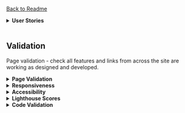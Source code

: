 [Back to Readme](README.md)
<details>
    <summary><b>User Stories</b></summary>
    <p>
      The objective of this test is to validate that the user requirements have been delivered for the MVP release. Further details of the Epics, Features and User Story tasks can be found either in the [GitHub Projects Kanban Board](https://github.com/users/LauraMayock/projects/7).

| Ref  | User Story                                                                                                                                                                                                                                   | ACCEPTANCE CRITERIA                                                                                                                                                                                                                                                                                                                                                                                                                                                                      | RESULT       | RATIONALE                                                                                                                                                                                                                                                                                                                                                   |
|------|----------------------------------------------------------------------------------------------------------------------------------------------------------------------------------------------------------------------------------------------|------------------------------------------------------------------------------------------------------------------------------------------------------------------------------------------------------------------------------------------------------------------------------------------------------------------------------------------------------------------------------------------------------------------------------------------------------------------------------------------|--------------|-------------------------------------------------------------------------------------------------------------------------------------------------------------------------------------------------------------------------------------------------------------------------------------------------------------------------------------------------------------|
| US01 | As a Site User, I can understand what the site aim is and my options from viewing the homepage, so that I can intuitively navigate the site and have a good e-commerce experience                                                            | 1\. The site structure and layout should be clear and simple to navigate <br> 2\. Site Users should be able to find products either from homepage adverts, Nav menu or Search function <br>3\. Site Users will have an option to register for a user account from the Navbar                                                                                                                                                                                                             | PASS         | Positive lighthouse accessibility ensures the website is of a high                                                                                                                                                                                                                                                                                          |
| US02 | As a Site User, I can use the Footer for navigation, so that I can learn more about the business                                                                                                                                             | 1\. Footer is located at the bottom of every page <br> 2\. Footer provides links that are clear and accessible  <br> 3\. Links to social media are available                                                                                                                                                                                                                                                                                                                             | PASS         | There are links to company information within the footer. However from an accessibility perspective it is advised not to repeat menus within the same screen. As the navbar with links to company information is fixed to each page, only selective links have been added to the footer.                                                                    |
| US03 | As Site Owner, I want a brand logo, so Site Users can easily learn the type of products being sold                                                                                                                                           | 1\. A logo that is identifiable as relating to Leather Works products that will help build the brand <br> 2\. Logo to be used within the Navbar and is always prominent.                                                                                                                                                                                                                                                                                                                 | PASS         | The company name is clear within the navbar and throughout the homepage.                                                                                                                                                                                                                                                                                    |
| US04 | As a Site Owner, I can add products to the site, so I can manage the content and adapt to changes in stock as lines become obsolete and new products come on board.                                                                          | 1\. Successfully add a product from either the back or front end  </br> 2\. Clear easy to use forms in both back and front end. <br>. Alerts, sucess messages and warning messages are there for safe guards and are prominent for the user.                                                                                                                                                                                                                                             | PASS         | A site owner can add new products either from a front end form when signed in, or from using the Django admin panel. This is safe guarded to only allow superusers this access.                                                                                                                                                                             |
| US05 | As a Site Owner, I can edit existing products on the site, so I can manage the content and adapt to changes in stock.                                                                                                                        | 1\. Successfully edit a product from either the back or front end  <br> 2\. Clear easy to use forms in both back and front end. <br> 3\. Alerts, sucess messages and warning messages are there for safe guards and are prominent for the user.                                                                                                                                                                                                                                          | PASS         | A site owner can edit existing products either from a front end form when signed in, or from using the Django admin panel.                                                                                                                                                                                                                                  |
| US06 | As a Site Owner, I can remove products from the site, so I can manage the content and adapt to changes in stock                                                                                                                              | 1\. Successfully remove a product from either the back or front end <br> 2\. Alerts, sucess messages and warning messages are there for safe guards and are prominent for the user.                                                                                                                                                                                                                                                                                                      | PASS         | A site owner can remove existing products either from a front end form when signed in, or from using the Django admin panel.                                                                                                                                                                                                                                |
| US07 | As a Shopper, i ca view individual products in detail so that I can make a more informed decision                                                                                                                                            | 1\. Sufficient details on the product category pages that offer Title, Subtitle, Price with a view to enticing the user to click and learn more2\. Product page with full descriptions in addition to those highlighted in products page.                                                                                                                                                                                                                                                | PASS         | Every product can be viewed in isolation complete with and description. Other key pieces of information are contained within the product details page such as color (if applicable) and price.                                                                                                                                                              |
| US08 | As a shopper, i can sort site items so that I can easily identify the best price/ product.                                                                                                                                                   | 1\. Category views that are accessible from the Navbar menu <br> 2\. Category views that correctly dissect product lines                                                                                                                                                                                                                                                                                                                                                                 | PASS         | Drop-down menus from the fixed Navbar allow users to navigate to specific categories or see all products. This can also be done in the products page. where shoppers can also sort products.                                                                                                                                                                |
| US09 | As a Site Owner, I would like to use the homepage to promote items and key messages to users, so that I can drive traffic to the most beneficial areas | 1\. The revolving carousal has an hero image with a banner advertising a new line   | 2\. A button within the banner allows Site Users to be navigated to the latest product drip                                                                                                                                                                                                                                                                                                                                                                                              | PASS         | A carousal has been incorporated into the homepage and offers the ability to navigate users to specific pages.                                                                                                                                                                                                                                              |
| US10 | As a Site User, I can view recommendations from existing customers, as it will help to inform my trust in the business                                                                                                                       | 1\. A dedicated section of the homepage, where Site Users will see recommendations from existing customers                                                                                                                                                                                                                                                                                                                                                                               | PASS         | Product reviews are enabled for all products. To leave a review you must be registered and have verified the account through email confirmation.                                               |                                                                                                                                                            |
| US11 | As a Site User, I can learn more about the business, so that I can assess trustworthiness and ethos.                                                                                                                                         | 1\. A dedicated section of the homepage, where Site Users will learn more about the business, their ethos and the key people behind the business.                                                                                                                                                                                                                                                                                                                                        | PASS         | Users have access to the blog on the main nav bar and accesspoints through out the main paged that brings them to key infomation about the company and what they are doing for sustainability.                                                                                                                                                              |
| US12 | As a Site User, I would like to make a transaction without registering for a user account, as this is either a one off purchase or is my preference not to have a company hold my details                                                    | 1\. Not registered users can checkout without an account whilst still maintaining all checkout functionality                                                                                                                                                                                                                                                                                                                                                                             | PASS         | Site users can checkout without being a registered user.                                                                                                                                                                                                                                                                                                    |
| US13 | As a Site User, I would like my delivery details to be pre-populated when I come to pay, as this would be more convenient and ease my experience and time to purchase                                                                        | 1\. Pre-populated delivery details that can be overridden manually in the checkout area for authenticated users                                                                                                                                                                                                                                                                                                                                                                          | PASS         | Site users with a registered account will either have their delivery details stored following their first transaction, or can add them manually to their profile before a transaction.                                                                                                                                                                      |
| US14 | As a Site User, I would like to adjust the quantity or remove items from my shopping bag, in case I change my mind when assessing all my items before purchasing                                                                             | 1\. Site Users can increase or decrease the quantity of items within them shopping bag as part of the checkout process                                                                                                                                                                                                                                                                                                                                                                   | PASS         | Site users have the functionality to increase or decrease items within their bag before checking out. Users can also remove items completely.                                                                                                                                                                                                               |
| US15 | As a Site User, I can register an account, so that I can add reviews                                                                                                                                                                         | 1\. Site Users are provided with a simple Form to complete in order to register an account2\. Form fields should follow convention for sign-up forms3\. Form buttons should enable the Form to be submitted or reset if an error has been made                                                                                                                                                                                                                                           | PASS         | Users can sign-up for an account using a simple form and following instructions within to verify their account.                                                                                                                                                                                                                                             |
| US16 | As a Site User, I can sign-in to my account, so that I can utilise member benefits                                                                                                                                                           | 1\. Site Users will be able to sign-in from clicking a link in the Navbar menu2\. Sites Users will be required to enter their Username and Password to sign-in3\. A message should confirm to Site Users when they have successfully signed in4\. A message should inform Site Users if the information entered was not valid, and to try again                                                                                                                                          | PASS         | Site users can register for an account. Whilst for MVP the features are limited to storing default delivery details and viewing previous transactions, further benefits can be introduced for later releases as the foundations are built.                                                                                                                  |
| US17 | As a Site User, I can be asked to confirm my request to sign-out, so that I can cancel if requested in error                                                                                                                                 | 1\. Site Users will be able to sign-out from clicking a link in Navbar menu2\. A page will display asking Site Users to confirm they would like to proceed to sign-out, or continue using the site3\. If Site Users confirm they would like to sign-out they will be signed out and redirected to the home page4\. A message should confirm to Site Users when they have successfully signed out5\. If Site Users choose to continue using their account, access to features will remain | PASS         | Using the inbuilt functionality of Django, users are asked to confirm their request to sign-out.                                                                                                                                                                                                                                                            |
| US18 | As a Site User, I can view and change profile details, so that they are correct when I come to checkout                                                                                                                                      | 1\. Site Users can navigate to a restricted page that provides all the relevant profile details <br> 2\. Site Users can amend any part of the information and save the changes3\. A success message will confirm the changes have been saved                                                                                                                                                                                                                                             | PASS         | Registered site users can edit their default delivery details within the profile area. A success message confirm the changes have been saved.                                                                                                                                                                                                               |
| US19 | As a Site User, I can add a product review, so that I can inform potential customers of what they might expect                                                                                                                               | 1\. Authenticated users will be able to post a review on a detailed product page | 2\. A button clearly stating to 'Submit' their review will be available3\. Site Users will be able to see their post instantly                                                                                                                                                                                                                                                                        | PASS         | Registered site users can add a product review directly to the website. Consideration was given to adding an approval step before publishing the comment, however to provide a positive user experience, I opted to publish the review straight away. These can be reviewed by the business owner and deleted from the Django admin area if deemed abusive. |
| US20 | As Site Owner, I would like Site Users to register for a monthly newsletter, so that I can build a relationship with customers and promote specific products                                                                                 | 1\. Site User can enter an email address and receive a success message within the browser2\. Site Users will receive confirmation of sign-up to their inbox                                                                                                                                                                                                                                                                                                                              | PASS         | Site users can subscribe to the newsletter using the Mailchimp feature on the homepage. Users do not have to register to subscribe and stay updated with products and news.                                                                                                                                                                                 |
| US21 | As Site Owner, I would like to provide Site Users with more information on the business, so that Site Users can understand the history, manufacturing process, company ethos etc. with a view to increasing trust and building relationships | 1\. Site Users will be able to access the blog from either the Footer or the main nav bar 2\. Site Users will be navigated to a new page which informs of who, when, why and what the business is about3\. Information about sustainable leather and the lengths Leather work gos to to produce sustainable leather products.                                                                                                                                                            | PASS         | There is a blog dedicated to learning about the business, their products and the importance of sustainable leather.                                                                                                                                                                                                                                         |
| US22 | As Site Owner, I can provide a contact form for Site Users, so they can provide feedback, request products, features etc.                                                                                                                    | 1\. Site Users will be able to access this page from the Footer2\. Site Users will be introduced to the FAQ page in case they hadn't already viewed this information and could of had their question answered3\. Site Users will be provided with a Form to complete, learning where the Form is sent and when to expect a response4\. Site Users will be redirected to the homepage when the form has been successfully submitted                                                       | PASS         | There is a contact form available for Site Users to send a query, concern or request to the business owners.Feedback is provided to the users to confirm the form has been sent successfully.                                                                                                                                                               |
| US23 | As a Site User, I can find answers to general questions, so that I don't have to wait for a response from the Site Owner                                                                                                                     | 1\. Site Users most popular questions can be answered in a single page that is conveniently accessed from the Footer2\. Site Users will be provided with a link to contact Site Admin if a question cannot be answered                                                                                                                                                                                                                                                                   | PASS         | The FAQ's provide a broad range of answers to typical questions. These can be added to by the developers as required. FAQ's can be navigated to from the Footer.                                                                                                                                                                                            |
| US24 | As a Site User, I can find out about sustainable leather and how the compancy unsure that their product are produced by sustainable leather |                                                                                                | 1\. Site Users will be able to learn about sustainable leather and the certification of sustainability that the company holds.                                                                                                                                                                                                                                                                                                                                                           | PASS         | Certification link in the footer and the sustainability link will divert users to a specific blog post dedicated to the subject.                                                                                                                                                                                                                            |
| US25 | As a Site User, I can access the site on differing devices, so I can interact with content on my preferred device                                                                                                                            | 1\. Successful tests for Responsiveness using Developer Tools2\. Successful tests for Responsiveness through manual testing on differing devices                                                                                                                                                                                                                                                                                                                                         | PASS         | Primarily using the Bootstrap framework the website is responsive across devices. This has been tested through a dedicated test for responsiveness.                                                                                                                                                                                                         |
| US26 | As a Site User, I can search for products by entering descriptive words, so that I can find what I want quickly                                                                                                                              | 1\. Search functionality is accessible from the Navbar2\. All keywords, names, descriptions return results                                                                                                                                                                                                                                                                                                                                                                               | PARTIAL PASS | Whilst the search functionality is operational, more than one search word produces zero results. This is being taken forward as a bug to fix.                                                                                                                                                                                                               |
                                                                                                     
                                     
<br>
</p>
</details><br>


## Validation

Page validation - check all features and links from across the site are working as designed and developed.

<details>
<summary><b>Page Validation</b></summary>

<p>This test aims to check all features and links from across the site are working as designed and developed.

To perform the test I used a Chrome browser, and validated each page from a mobile and desktop perspective using the inbuilt developer tool as some features were unique to a particular screen size.

The results are largely positive with these two noticable fails.

   * Search bar - Searches will work when using only one word. When searching more then one word it comes up with 0 results.

   * Category Header - Category header in the products page shows clearly on the top left of the page but does not show if the Category All Products is chosen.

   * Update button in the checkout page will allow you to update a quantiy higher then 99.

   * Testimonial carousel left and right buttons arent working although it is working automatically.

   NB - With the below testing I noticed that the product image display wasnt working anymore. I realised taht i deleted the javascript code out of the quantity_input_scirpt.html page in order to create its own Javascript page. Due to time constraints I have decieded against this and will add it to future features.

| Features                      | Expectation                                                         | Links Active/Features (Desktop)              | Links Active/Features (Mobile)                |
|-------------------------------|---------------------------------------------------------------------|----------------------------------------------|-----------------------------------------------|
| Home Page                     |                                                                     |                                              |                                               |
| Navbar Logo Link              | Link to home page                                                   | Pass                                         | Pass                                          |
| Product Dropdown              | Links to all categories with header and product count visible       | Pass                                         | Pass                                          |
| Blog Dropdown                 | dropdown works                                                      | Pass                                         | Pass                                          |
| Super User                    | Link create blog                                                    | Pass                                         | Pass                                          |
| User                          | Link to blog only                                                   | Pass                                         | Pass                                          |
| Search bar                    | Button works and searches product name and description              | Bug: Shows no results for more than one word | Bug: Shows  no results for more then one word |
| My Account                    | dropdown                                                            | Pass                                         | Pass                                          |
| Not logged in                 | Access to Login/Register links                                      | Pass                                         | Pass                                          |
| Super User                    | Linls to Logout/MyAccount/Create Product                            | Pass                                         | Pass                                          |
| User                          | My account/logout                                                   | Pass                                         | Pass                                          |
| Shopping bag empty            | Link to page highlighting bag is empty                              | Pass                                         | Pass                                          |
| Carousel buttons left & right | when chicked buttons move carousel                                  | Pass                                         | Pass                                          |
| Sustainable leather button    | Link to relevant blog post                                          | Pass                                         | Pass                                          |
| Check out our products        | Link to products page                                               | Pass                                         | Pass                                          |
| Product category section      |                                                                     |                                              |                                               |
| Purse                         | Link to purse category with product count & heading visable         | Pass                                         | Pass                                          |
| Wallet                        | Link to Wallet category with product count & heading visable        | Pass                                         | Pass                                          |
| Satchels and Bags             | Link to Satchel&Bags category with product count & heading visable  | Pass                                         | Pass                                          |
| All Products                  | Link to All Products category with product count & heading visable  | Pass                                         | Pass                                          |
| Meet the Tanner section       | Link to blog post about the tanner                                  | Pass                                         | Pass                                          |
| Sustainable leather section   | Link to blog post about sustainable leather                         | Pass                                         | Pass                                          |
| Testimonials carousel         | moves automatically                                                 | Pass                                         | Pass                                          |
| Carousel buttons left & right | when chicked buttons move carousel                                  | Fail Known bug                               | Fail Known bug                                |
| Wholesale Section             |                                                                     |                                              |                                               |
| Email Link                    | link to gmail                                                       | Pass                                         | Pass                                          |
| Phone number                  | Link to make a call                                                 | Pass                                         | Pass                                          |
| Mail Chimp                    |                                                                     |                                              |                                               |
| Error message                 | Invalid email error message                                         | Pass                                         | Pass                                          |
| submit                        | Confirms subscription                                               | Pass                                         | Pass                                          |
| Footer                        |                                                                     |                                              |                                               |
| About us                      | Link to relevant blog post                                          | Pass                                         | Pass                                          |
| Sustainability                | Link to relevant blog post                                          | Pass                                         | Pass                                          |
| Certifications                | Link to relevant blog post                                          | Pass                                         | Pass                                          |
| FAQ                           | Link to relevant page                                               | Pass                                         | Pass                                          |
| Contact us                    | Link to relevant page                                               | Pass                                         | Pass                                          |
| Social medial links           |                                                                     |                                              |                                               |
| Facebook                      | Link to Facebook site                                               | Pass                                         | Pass                                          |
| Instagram                     | Link to Instagram                                                   | Pass                                         | Pass                                          |
| twitter                       | Link to Twitter                                                     | Pass                                         | Pass                                          |
| Linkedin                      | Link to Linked in                                                   | Pass                                         | Pass                                          |
| Products page                 |                                                                     |                                              |                                               |
| Categories dropdown           | Links to page chosen category                                       | Pass                                         | Pass                                          |
| Category result header        | Header shows which category has been chosen                         | No header for All Products                   | No header for All Products                    |
| All Products button           | Link showing all products                                           | Pass                                         | Pass                                          |
| Product count                 | Show total product found per category/search                        | Pass                                         | Pass                                          |
| Sort By Bar                   | Sorts product py chosen sort                                        | Pass                                         | Pass                                          |
| Link to Product details page  | Click on product to bring you to product details page               | Pass                                         | Pass                                          |
| Super user buttons            | Buttons available specifically for super users                      | Pass                                         | Pass                                          |
| Edit button                   | Link to edit product form                                           | Pass                                         | Pass                                          |
| Delete Button                 | Link to delete the product confirmation page                        | Pass                                         | Pass                                          |
| Product Details Page          |                                                                     |                                              |                                               |
| Product display               | Click on smaller images to show them as the large image.            | Fail (Future Feature)                        | Fail (Future Feature)                         |
| Color option                  | Color option only when relevant                                     | Pass                                         | Pass                                          |
|                               | dropdown working and choice being added to basket                   | Pass                                         | Pass                                          |
| Quantity                      | wont go lower then 1 or higher then pp                              | Pass                                         | Pass                                          |
| Keep shopping                 | reverts back to product page                                        | Pass                                         | Pass                                          |
| Add item                      | Adds item to basket                                                 | Pass                                         | Pass                                          |
| Super User                    |                                                                     | Pass                                         | Pass                                          |
| Edit button                   | Goes to relevant page only accessible to superuser                  | Pass                                         | Pass                                          |
| Delete button                 | Goes to relevant page only accessible to superuser                  | Pass                                         | Pass                                          |
| Cutomer reviews               | Visable to all                                                      | Pass                                         | Pass                                          |
|                               | Can only add a review if logged in                                  | Pass                                         | Pass                                          |
|                               | Review posting is instant                                           | Pass                                         | Pass                                          |
|                               | User name is posted automatically                                   | Pass                                         | Pass                                          |
|                               | Date and time added automatically                                   | Pass                                         | Pass                                          |
| Shopping Bag                  |                                                                     | Pass                                         | Pass                                          |
| Bag total                     | Total showing and accurate                                          | Pass                                         | Pass                                          |
| Delivery cost                 | Delivery cost accurate or free over $50                             | Pass                                         | Pass                                          |
| Keep shopping button          | link to products page                                               | Pass                                         | Pass                                          |
| secure checkout button        |                                                                     | Pass                                         | Pass                                          |
| update button                 | Add total requested                                                 | Updates when amount more then 99             | Updates when amount more then 99              |
| remove button                 | removes product                                                     | Pass                                         | Pass                                          |
| reduce quantity button        | reduces quantity wont allow anything below 0                        | Pass                                         | Pass                                          |
| add on quantity button        | will not go highter then 99 but you can type in number higher       | Pass                                         | Pass                                          |
| color description             | shows color chosen                                                  | Pass                                         | Pass                                          |
| Secure checkout page          |                                                                     |                                              |                                               |
| Subtotal                      | calcuted correctly                                                  | Pass                                         | Pass                                          |
| total                         | total calculated correctly                                          | Pass                                         | Pass                                          |
| delivery cost                 | delivery total                                                      | Pass                                         | Pass                                          |
| form validation               | Error messages and alerts will show                                 | Pass                                         | Pass                                          |
| spinner                       | when order is being submitted spinner apears                        | Pass                                         | Pass                                          |
| Success alert                 | Alert confirming order and order number                             | Pass                                         | Pass                                          |
| Confirmation page             | Full details of order and confirmation page appears after submit    | Pass                                         | Pass                                          |
| save deliver info tick box    | when box is ticked it saves info to profile                         | Pass                                         | Pass                                          |
|                               | Whenk box is unticked info is not saved.                            | Pass                                         | Pass                                          |
| Blog                          |                                                                     |                                              |                                               |
| Read More button              | Button takes you to full blog post                                  | Pass                                         | Pass                                          |
| In blog links                 | All links in post go to relevant pages                              | Pass                                         | Pass                                          |
|                               |                                                                     | Pass                                         | Pass                                          |
| Create Post page              | /blog/add_post/                                                     | Pass                                         | Pass                                          |
| Form vaildation               | Shows errors if not filled out correctly                            | Pass                                         | Pass                                          |
| Success alert                 | Shows success message when posted                                   | Pass                                         | Pass                                          |
|                               |                                                                     |                                              |                                               |
| Login button                  | takes you to relevant page                                          | Pass                                         | Pass                                          |
|                               | form validation                                                     | Pass                                         | Pass                                          |
|                               | Success alert when signed in                                        | Pass                                         | Pass                                          |
|                               | sign up button diverts to correct page                              | Pass                                         | Pass                                          |
| logout button                 | takes you to relevant page                                          | Pass                                         | Pass                                          |
|                               | form validation                                                     | Pass                                         | Pass                                          |
|                               | Success alert when signed in                                        | Pass                                         | Pass                                          |
|                               | sign up button diverts to correct page                              | Pass                                         | Pass                                          |
| Sign up button                | takes you to relevant page                                          | Pass                                         | Pass                                          |
|                               | form validation                                                     | Pass                                         | Pass                                          |
|                               | Success alert when signed in                                        | Pass                                         | Pass                                          |
|                               | sign up button diverts to correct page                              | Pass                                         | Pass                                          |
| My Profile                    | Info is updated when requested                                      | Pass                                         | Pass                                          |
|                               | Order history is showing                                            | Pass                                         | Pass                                          |
| Order Number links            | Links to confirmaiton page with all relevant info                   | Pass                                         | Pass                                          |

</p>
</details>


<details>
<summary><b>Responsiveness </b></summary>
<p>
To test the websites layout and content remains well structured and accessible across differing screen sizes, I used Chrome's Developer Tools to virtualise how the website and all it's pages look and feel. In consideration that I opted to use Bootstrap which provides standard media queries for screen sizes from XS through to XL, I selected the following screens to test on; iPhone SE, Samsung Galaxy S8, Surface Pro, Nest hub Max, Laptop L -1440px.

* Given more time, I would like to amend the Hamburger to kick in a smaller screen. At the moment, it is kicking in at 991.98px. Showing the logo on table-size screens would be more beneficial for the business for logo recognition.

| Page                               | Mobile | Tablet  | Desktop |
|------------------------------------|--------|---------|---------|
| Home Page                          | PASS   | PASS    | PASS    |
| /products/                         | PASS   | PASS    | PASS    |
| /products/1/                       | PASS   | PASS    | PASS    |
| /accounts/signup/                  | PASS   | PASS    | PASS    |
| /accounts/login/                   | PASS   | PASS    | PASS    |
| /accounts/password/reset/          | PASS   | PASS    | PASS    |
| /products/add                      | PASS   | PASS    | PASS    |
| /bag/                              | PASS   | PASS    | PASS    |
| /profile/                          | PASS   | PASS    | PASS    |
| /profile/order_history/            | PASS   | PASS    | PASS    |
| /blog/                             | PASS   | PASS    | PASS    |
| /blog/We-are-cetfified/            | PASS   | PASS    | PASS    |
| /blog/what_is_sustainable_leather/ | PASS   | PASS    | PASS    |
| /blog/meet-the-chief-tanner/       | PASS   | PASS    | PASS    |
| /blog/faqs                         | PASS   | PASS    | PASS    |
| /blog/contact                      | PASS   | PASS    | PASS    |
| /blog/bespoke-made-to-order/       | PASS   | PASS    | PASS    |
| /checkout/checkout_success.html    | PASS   | PASS    | PASS    |
| /products/delete/                  | PASS   | PASS    | PASS    |
| /products/edit/                    | PASS   | PASS    | PASS    |

</p>
</details>


<details>
<summary><b>Accessibility</b></summary>
<p>
Key to any successful eCommerce website is ensuring its accessibility. Whilst in the design phase I consulted colour contrasting checkers to test for accessibility but overlooked image sizing. Origionally I had images in the categories section. But they required <scrset></scrset> to be used to ensure images were resized accurately. Due to timing constraintes i decided to remove the images and add to future features. 

#### Origional category section 
[Origional section](media/Screenshot_20230301_222903.png)

#### Updated section
[Section now](media/Products-range.png)

### Origional lighthouse testing
[Origional lighthouse test](media/main%20desktop%20lighthouse.png)

</p>
</details>

<details>
<summary><b>Lighthouse Scores</b></summary>
<p>

# Home Page

## Desktop 
![Lighthouse home page desktop](media/lighthouse%20desktop.png)

## Mobile
![Lighthouse home page mobile](media/lighthouse%20mobile%20main%20page.png)


# Product page

## Desktop
![Lighthouse product page desktop](media/product%20page%20desktop.png)

## Mobile
![Lighthouse product page mobile](media/product%20page%20mobile.png)

# shopping bag

## Desktop
![Lighthouse shopping bag page desktop](media/shopping%20bag%20mobile.png)

## Mobile
![Lighthouse shopping bag page mobile](media/shopping%20bag%20mobile.png)


# Checkout page

## Desktop
![Lighthouse shopping bag page desktop](media/shopping%20bag%20mobile.png)

## Mobile
![Lighthouse shopping bag page mobile](media/shopping%20bag%20mobile.png)

# Checkout success page

## Desktop
![Lighthouse checkout success page desktop](media/checkout%20sucess%20desktop.png)

## Mobile
![Lighthouse checkout success page mobile](media/Screenshot%202023-03-11%20084621.png)


# My profile

## Desktop
![Lighthouse my profile bag page desktop](media/profile%20desktop.png)

## Mobile
![Lighthouse my profile page mobile](media/profile%20mobile.png)

### Reviewing the Lighthouse Scores

The performance score was generally a little lower on mobiles however testing from several mobile devices the site was responsive and responded well.

I also note that lighthouse highlighted "Eliminate render-blocking resources" as its top opportunity to save on loading time. The urls highlighted where strip, mailchimp, jquery, bootstrap that where loaded on the base page. This was done purposefully at the time to ensure security with strip and consistency on all pages with bootstrap.

</p>
</details>


<details>
<summary><b>Code Validation </b></summary>
<p>
Writing well formed, quality code is essential for the future development of this, or any website. To support this aim I have used industry standard tools [list below] to validate every line of code using the input method. As well as using this tools, using GitPod as IDE allowed me to utilise the inbuilt code checkers such as Pycodestyle for Python.

W3 Validator for HTML
W3 Jigsaw for CSS
JS Hint for JavaScript
CI Python Linter for Python

![code validation1](media/Code%20Validation%20error1.png)
![code validation1](media/Code%20Validation%20error2.png)
![code validation1](media/Code%20Validation%20error3.png)

Most errors were easily amended. I had significant issies with the way I originally chose to set up my navbar. "li not allowed to be a child of a nav element, span or div not allowed to be an element of a ul. This gave me quite a bit of trouble. Although I fixed the issue in the end I learned I need to spend more time understanding basic HTML validation in relation to Navbars. 

Another error was the type element in the <script> which was unneeded and could be deleted.

![scrit error](media/Screenshot%202023-03-10%20181232.png)

 * ### Known errors on product details page

![product details page](media/product%20details%20error.png)

Above highlights two know errors on the product details paged. This relates to the product images lightbox.
When trying to rectify these issues they break the imaged lighthox. I cannot place an src as requested as i am using this to call on the imges clicked to view larger. I also tried changing the element from a <img> to a <div> this also does not work. Given more time I would hope to find a solution to rectify this.

</p>
</details>


# Bugs

Below is a list of bugs and fixes found while creating a feature.


<details>
<summary><b>ERROR 500 page when purchasing</b></summary>
<p>
Cause - This was caused by an unknown blank space placed after the AWS secret key in the workspace variables section. When debug was changed to true the below error showed.

![Error message due to strip not connecting to workspace](media/Screenshot%202023-03-10%20183933.png)

I origionally checked the webhooks to ensure I didnt to an error when tidying up the code and then checked the webhooks were connecting to the strip account. Which they were.

![stripe webhook confirmation](media/Screenshot%202023-03-10%20193848.png)
</p>
</details>

<details>
<summary><b>Images in product details page.</b></summary>
<p>
Issue and cause - As you click on the small images they should replace the large image. This kept breaking mainly due to me becoming complacent as deadline approached. 

Fix - I learned a great leason in the end that I know will carry me through my career going forward. In the GitHub repository you can click the history icon that will show up the last commits. I retreived deleted code from here.

![github history](media/github%20history.png)

</p>
</details>

<details>
<summary><b>NoReverseMatch at /blog</b></summary>
<p>
Cause - blog post id called incorrectly.

![blog error](media/Screenshot%202023-03-11%20084621.png)

Blog error fixed. Typo origionally at post.id.
![blog error fixed ](media/Screenshot_20230221_100455.png)


</p>
</details>

<details>
<summary><b>ValueError at /blog/</b></summary>
<p>
Issue - When trying up upload images frontend for the blog the below error would appear.

![blog error featured_image ](media/blog%20error.png)

[Tutorial on how to upload images front end.](https://www.youtube.com/watch?v=ygzGr51dbsY)

Fix - In the model I outlined where images should be loaded to.
![blog featured_image fix ](media/Screenshot_20230221_101820.png)

</p>
</details>

<details>
<summary><b>Hamburger not working on medium-size screens.</b></summary>
<p>
Cause - I think what was happening is that the hamburger was kicking in but the large screen wasnt being hidden correctly.

![hamburger ](media/hamburger%20error.png)
Fix - amend the highlighted part in the image from d-md-none to d-lg-none
</p>
</details>

<details>
<summary><b>Django summer note not showing text correctly</b></summary>
<p>
Cause - needed to add in  | safe after calling the content.

![fixed summernote ](media/summer%20note%20error.png)


</p>
</details>


<details>
<summary><b>Shopping bag stopped being responsive</b></summary>
<p>
Issue- On small screen shopping bag was showing correctly. On larger screen it was showing a blank page but the header.

Cause - Refactored code wasnt pulling through die to error in the file path.

![Example of fixed path ](media/shopping%20bag%20error%20fixed.png)
</p>
</details>

<details>
<summary><b>Edit page not scrolling and positioned to the bottom right of screen</b></summary>
<p>
Cause - In further investigations it seems that a toast message in the view.py file that alerts customers what product they are editing is causing the issue.

Fix- I decided that as they edit form shows all the product information for the user there is no real need to show a toast alert in this instance so i have removed it. This has fixed the issue.

</p>
</details>

[Back to top](<#top>)

[Back to Readme](README.md)